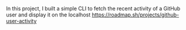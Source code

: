 In this project, I built a simple CLI to fetch the recent activity of a GitHub user and display it on the localhost 
https://roadmap.sh/projects/github-user-activity
